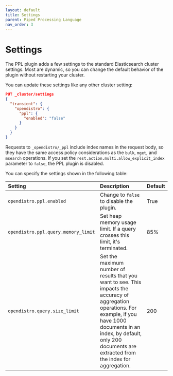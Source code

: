 ```yaml
---
layout: default
title: Settings
parent: Piped Processing Language
nav_order: 3
---
```


# Settings

The PPL plugin adds a few settings to the standard Elasticsearch cluster settings. Most are dynamic, so you can change the default behavior of the plugin without restarting your cluster.

You can update these settings like any other cluster setting:

```json
PUT _cluster/settings
{
  "transient": {
    "opendistro": {
      "ppl": {
        "enabled": "false"
      }
    }
  }
}
```

Requests to `_opendistro/_ppl` include index names in the request body, so they have the same access policy considerations as the `bulk`, `mget`, and `msearch` operations. If you set the `rest.action.multi.allow_explicit_index` parameter to `false`, the PPL plugin is disabled.

You can specify the settings shown in the following table:

Setting | Description | Default
:--- | :--- | :---
`opendistro.ppl.enabled` | Change to `false` to disable the plugin. | True
`opendistro.ppl.query.memory_limit` | Set heap memory usage limit. If a query crosses this limit, it's terminated. | 85%
`opendistro.query.size_limit` | Set the maximum number of results that you want to see. This impacts the accuracy of aggregation operations. For example, if you have 1000 documents in an index, by default, only 200 documents are extracted from the index for aggregation. | 200

